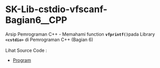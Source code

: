 # SK-Lib-cstdio-vfscanf-Bagian6__CPP
Arsip Pemrograman C++ - Memahami function <code><b>vfprintf()</b></code>pada Library <code><b>&lt;cstdio></b></code> di Pemrograman C++ (Bagian 6)<br><br>
Lihat Source Code : <br>
- <a href="https://github.com/RizkyKhapidsyah/SK-Lib-cstdio-vfscanf-Bagian6__CPP/blob/master/SK-Lib-cstdio-vfscanf-Bagian6__CPP/Source.cpp">Program</a>
